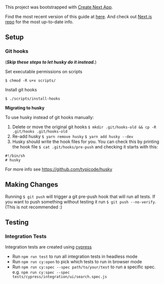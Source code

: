 This project was bootstrapped with [Create Next App](https://github.com/segmentio/create-next-app).

Find the most recent version of this guide at [here](https://github.com/segmentio/create-next-app/blob/master/lib/templates/default/README.md). And check out [Next.js repo](https://github.com/zeit/next.js) for the most up-to-date info.

## Setup

### Git hooks

(**_Skip these steps to let husky do it instead._**)

Set executable permissions on scripts

`$ chmod -R u+x scripts/`

Install git hooks

`$ ./scripts/install-hooks`

**Migrating to husky**

To use husky instead of git hooks manually:
1. Delete or move the original git hooks `$ mkdir .git/hooks-old && cp -R .git/hooks .git/hooks-old`
2. Re-add husky `$ yarn remove husky` `$ yarn add husky --dev`
3. Husky should write the hook files for you. You can check this by printing the hook file `$ cat .git/hooks/pre-push` and checking it starts with this:
```
#!/bin/sh
# husky
```

For more info see https://github.com/typicode/husky

## Making Changes

Running `$ git push` will trigger a git pre-push hook that will run all tests.
If you want to push something without testing it run `$ git push --no-verify`. (This is not recommended :)

## Testing

### Integration Tests

Integration tests are created using [cypress](https://www.cypress.io/)

- Run `npm run test` to run all integration tests in headless mode
- Run `npm run cy:open` to pick which tests to run in browser mode
- Run `npm run cy:spec --spec path/to/your/test` to run a specific spec.  
  e.g. `npm run cy:spec --spec tests/cypress/integration/ui/search.spec.js`
